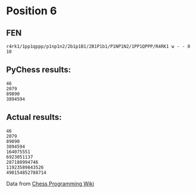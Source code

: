 # Position 6
## FEN
```
r4rk1/1pp1qppp/p1np1n2/2b1p1B1/2B1P1b1/P1NP1N2/1PP1QPPP/R4RK1 w - - 0 10
```

## PyChess results:
```
46
2079
89890
3894594
```

## Actual results:
```
46
2079
89890
3894594
164075551
6923051137
287188994746
11923589843526
490154852788714
```
Data from [Chess Programming Wiki](https://www.chessprogramming.org/Perft_Results)
